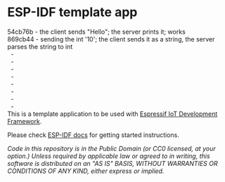 ESP-IDF template app
====================

54cb76b - the client sends "Hello"; the server prints it; works  
869cb44 - sending the int '10'; the client sends it as a string, the server parses the string to int  
&nbsp;  -  
&nbsp;  -  
&nbsp;  -  
&nbsp;  -  
&nbsp;  -  
&nbsp;  -  
&nbsp;  -  
&nbsp;  -  
This is a template application to be used with [Espressif IoT Development Framework](https://github.com/espressif/esp-idf).

Please check [ESP-IDF docs](https://docs.espressif.com/projects/esp-idf/en/latest/get-started/index.html) for getting started instructions.

*Code in this repository is in the Public Domain (or CC0 licensed, at your option.)
Unless required by applicable law or agreed to in writing, this
software is distributed on an "AS IS" BASIS, WITHOUT WARRANTIES OR
CONDITIONS OF ANY KIND, either express or implied.*

